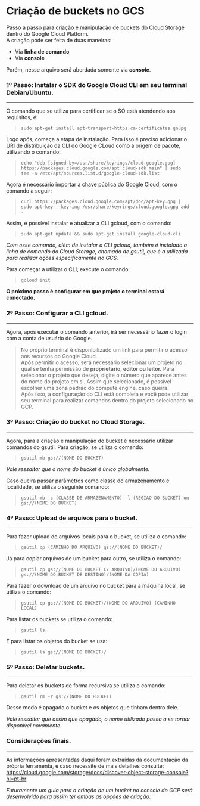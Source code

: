 # Criação de buckets no GCS
Passo a passo para criação e manipulação de buckets do Cloud Storage dentro do Google Cloud Platform. <br>
A criação pode ser feita de duas maneiras:
- Via **linha de comando**
- Via **console** <br>

Porém, nesse arquivo será abordada somente via ***console***.

### 1º Passo: Instalar o SDK do Google Cloud CLI em seu terminal Debian/Ubuntu.
------
O comando que se utiliza para certificar se o SO está atendendo aos requisitos, é:
> `sudo apt-get install apt-transport-https ca-certificates gnupg`

Logo após, começa a etapa de instalação. Para isso é preciso adicionar o URI de
distribuição da CLI do Google CLoud como a origem de pacote, utilizando o comando:
> `echo "deb [signed-by=/usr/share/keyrings/cloud.google.gpg] 
	https://packages.cloud.google.com/apt cloud-sdk main" | sudo 
	tee -a /etc/apt/sources.list.d/google-cloud-sdk.list`

Agora é necessário importar a chave pública do Google Cloud, com o comando a seguir:
> `curl https://packages.cloud.google.com/apt/doc/apt-key.gpg | 
	sudo apt-key --keyring /usr/share/keyrings/cloud.google.gpg add -`
  
Assim, é possível instalar e atualizar a CLI gcloud, com o comando:
> `sudo apt-get update && sudo apt-get install google-cloud-cli`

*Com esse comando, além de instalar a CLI gcloud, também é instalado a linha de
comando do Cloud Storage, chamada de gsutil, que é a utilizada para realizar
ações especificamente no GCS.*

Para começar a utilizar o CLI, execute o comando:
> `gcloud init`

**O próximo passo é configurar em que projeto o terminal estará conectado.**

### 2º Passo: Configurar a CLI gcloud.
------
Agora, após executar o comando anterior, irá ser necessário fazer o login com a
conta de usuário do Google. 
> No próprio terminal é disponibilizado um link para
> permitir o acesso aos recursos do Google Cloud. <br> 
> Após permitir o acesso, será necessário selecionar um projeto no qual se tenha 
> permissão de **proprietário, editor ou leitor.** Para selecionar o projeto que deseja,
> digite o número que aparece antes do nome do projeto em si. Assim que selecionado, é possível escolher uma zona padrão do compute engine, caso
> queira. <br> 
> Após isso, a configuração do CLI está completa e você pode utilizar seu terminal para
> realizar comandos dentro do projeto selecionado no GCP. <br>

### 3º Passo: Criação do bucket no Cloud Storage.
------
Agora, para a criação e manipulação do bucket é necessário utilizar comandos do gsutil.
Para criação, se utiliza o comando:
> `gsutil mb gs://(NOME DO BUCKET)`

*Vale ressaltar que o nome do bucket é único globalmente.*

Caso queira passar parâmetros como classe do armazenamento e localidade, se utiliza
o seguinte comando:
> `gsutil mb -c (CLASSE DE ARMAZENAMENTO) -l (REGIAO DO BUCKET) on gs://(NOME DO BUCKET)`

### 4º Passo: Upload de arquivos para o bucket.
------
Para fazer upload de arquivos locais para o bucket, se utiliza o comando:
> `gsutil cp (CAMINHO DO ARQUIVO) gs://(NOME DO BUCKET)/`

Já para copiar arquivos de um bucket para outro, se utiliza o comando:
> `gsutil cp gs://(NOME DO BUCKET C/ ARQUIVO)/(NOME DO ARQUIVO) gs://(NOME DO BUCKET DE DESTINO)/(NOME DA CÓPIA)`

Para fazer o download de um arquivo no bucket para a maquina local, se utiliza o comando:
> `gsutil cp gs://(NOME DO BUCKET)/(NOME DO ARQUIVO) (CAMINHO LOCAL)`

Para listar os buckets se utiliza o comando:
> `gsutil ls`

E para listar os objetos do bucket se usa:
> `gsutil ls gs://(NOME DO BUCKET)/`

### 5º Passo: Deletar buckets.
------
Para deletar os buckets de forma recursiva se utiliza o comando:
> `gsutil rm -r gs://(NOME DO BUCKET)`

Desse modo é apagado o bucket e os objetos que tinham dentro dele.

*Vale ressaltar que assim que apagado, o nome utilizado passa a se tornar disponível
novamente.*

### Considerações finais.
------
As informações apresentadas daqui foram extraídas da documentação da própria ferramenta, e caso necessite de mais detalhes
consulte: https://cloud.google.com/storage/docs/discover-object-storage-console?hl=pt-br

*Futuramente um guia para a criação de um bucket no console do GCP será desenvolvido para assim ter ambas as opções de criação.*

